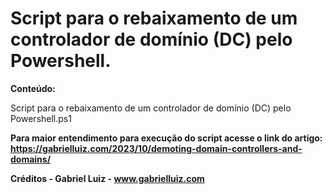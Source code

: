# Script para o rebaixamento de um controlador de domínio (DC) pelo Powershell.

**Conteúdo:**

Script para o rebaixamento de um controlador de domínio (DC) pelo Powershell.ps1

**Para maior entendimento para execução do script acesse o link do artigo: https://gabrielluiz.com/2023/10/demoting-domain-controllers-and-domains/**

**Créditos - Gabriel Luiz - www.gabrielluiz.com**

